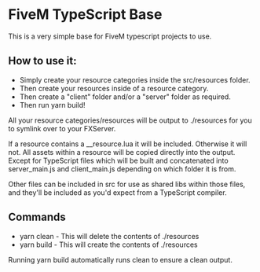 # FiveM TypeScript Base

This is a very simple base for FiveM typescript projects to use.

## How to use it:

* Simply create your resource categories inside the src/resources folder.
* Then create your resources inside of a resource category.
* Then create a "client" folder and/or a "server" folder as required.
* Then run yarn build!

All your resource categories/resources will be output to ./resources for you to symlink over to your FXServer.

If a resource contains a __resource.lua it will be included. Otherwise it will not. All assets within a resource will be copied directly into the output. Except for TypeScript files which will be built and concatenated into server_main.js and client_main.js depending on which folder it is from.

Other files can be included in src for use as shared libs within those files, and they'll be included as you'd expect from a TypeScript compiler.

## Commands
* yarn clean - This will delete the contents of ./resources
* yarn build - This will create the contents of ./resources

Running yarn build automatically runs clean to ensure a clean output.
